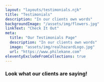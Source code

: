 ```yaml
---
layout: "layouts/testimonials.njk"
title: "Testimonials"
description: "In our clients own words"
backgroundImage: "/assets/img/flowers.jpg"
linkText: "Check It Out"
meta:
  title: "Our Testimonials Page"
  description: "In our clients own words"
  image: "assets/img/realhazardLogo.jpg"
  url: "https://www.philekane.com"  
eleventyExcludeFromCollections: true
---
```


### Look what our clients are saying!

